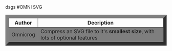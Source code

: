 <html>
<link href="http://kevinburke.bitbucket.org/markdowncss/markdown.css" rel="stylesheet"></link>
dsgs
<head>
</head>
#OMNI SVG
<table border=10>
 <thead>
  <tr>
     <th width="10%" >Author</th>
     <th width="90%" >Decription</th>
  </tr>
 </thead>
 <tfoot>
 </tfoot>
 <tbody style="background-color:rgb(126, 126, 126)">
  <tr>
     <td style="background-color:rgb(126, 126, 126)">Omnicrog</td>
     <td>Compress an SVG file to it's <b>smallest size</b>, with lots of optional features</td>
  </tr>
 </tbody>
</table>
</html>
